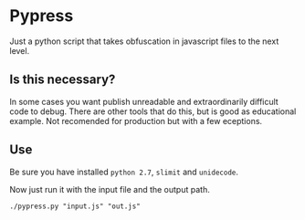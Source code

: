 # Pypress
Just a python script that takes obfuscation in javascript files to the next level.

## Is this necessary?
In some cases you want publish unreadable and extraordinarily difficult code to debug. There are other tools that do this, but is good as educational example. Not recomended for production but with a few eceptions.

## Use
Be sure you have installed `python 2.7`, `slimit` and `unidecode`.

Now just run it with the input file and the output path.
 
```
./pypress.py "input.js" "out.js"
```
